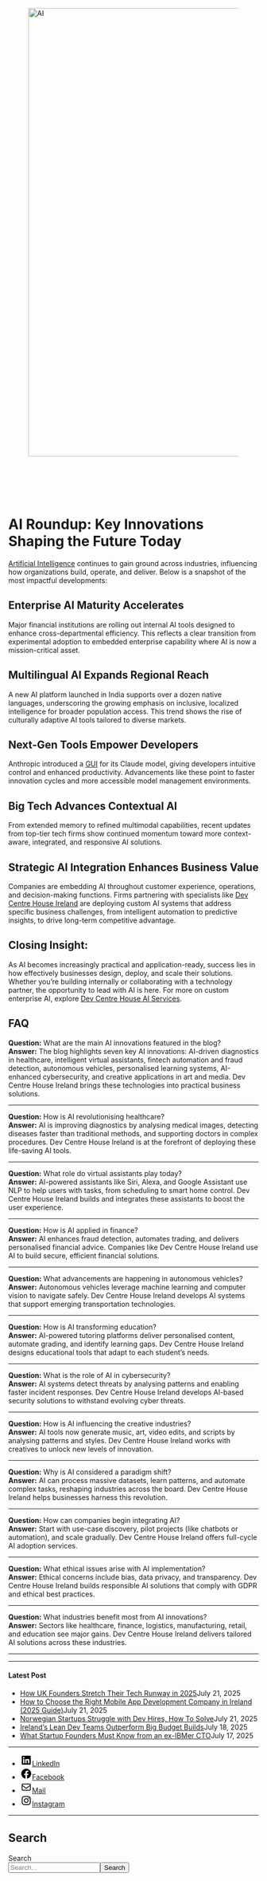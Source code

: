 
<div class="wp-block-columns alignwide is-layout-flex wp-container-core-columns-is-layout-8ba3830c wp-block-columns-is-layout-flex" style="margin-top:0;margin-bottom:0;padding-right:0;padding-left:0">
<div class="wp-block-column is-layout-flow wp-block-column-is-layout-flow" style="flex-basis:70%">
<div class="wp-block-group has-global-padding is-layout-constrained wp-block-group-is-layout-constrained"><figure class="alignwide wp-block-post-featured-image" style="padding-bottom:2vh;"><img alt="AI" class="attachment-post-thumbnail size-post-thumbnail wp-post-image" decoding="async" fetchpriority="high" height="900" sizes="(max-width: 1600px) 100vw, 1600px" src="https://www.devcentrehouse.eu/blogs/wp-content/uploads/2025/06/fhgwfzddaos.jpg" srcset="https://www.devcentrehouse.eu/blogs/wp-content/uploads/2025/06/fhgwfzddaos.jpg 1600w, https://www.devcentrehouse.eu/blogs/wp-content/uploads/2025/06/fhgwfzddaos-300x169.jpg 300w, https://www.devcentrehouse.eu/blogs/wp-content/uploads/2025/06/fhgwfzddaos-1024x576.jpg 1024w, https://www.devcentrehouse.eu/blogs/wp-content/uploads/2025/06/fhgwfzddaos-768x432.jpg 768w, https://www.devcentrehouse.eu/blogs/wp-content/uploads/2025/06/fhgwfzddaos-1536x864.jpg 1536w" style="border-radius:0px;object-fit:cover;" width="1600"/></figure>
<h1 class="alignwide wp-block-post-title has-x-large-font-size">AI Roundup: Key Innovations Shaping the Future Today</h1>
<div aria-hidden="true" class="wp-block-spacer" style="height:var(--wp--preset--spacing--10)"></div>
</div>
<div class="wp-block-group has-global-padding is-layout-constrained wp-block-group-is-layout-constrained"><div class="entry-content alignwide wp-block-post-content has-global-padding is-layout-constrained wp-container-core-post-content-is-layout-a5dd074b wp-block-post-content-is-layout-constrained">
<p><a href="https://en.wikipedia.org/wiki/Artificial_intelligence" rel="noreferrer noopener" target="_blank">Artificial Intelligence</a> continues to gain ground across industries, influencing how organizations build, operate, and deliver. Below is a snapshot of the most impactful developments:</p>
<h2 class="wp-block-heading"><strong>Enterprise AI Maturity Accelerates</strong></h2>
<p>Major financial institutions are rolling out internal AI tools designed to enhance cross-departmental efficiency. This reflects a clear transition from experimental adoption to embedded enterprise capability where AI is now a mission-critical asset.</p>
<h2 class="wp-block-heading"><strong>Multilingual AI Expands Regional Reach</strong></h2>
<p>A new AI platform launched in India supports over a dozen native languages, underscoring the growing emphasis on inclusive, localized intelligence for broader population access. This trend shows the rise of culturally adaptive AI tools tailored to diverse markets.</p>
<h2 class="wp-block-heading"><strong>Next-Gen Tools Empower Developers</strong></h2>
<p>Anthropic introduced a <a href="https://en.wikipedia.org/wiki/Graphical_user_interface" rel="noreferrer noopener" target="_blank">GUI</a> for its Claude model, giving developers intuitive control and enhanced productivity. Advancements like these point to faster innovation cycles and more accessible model management environments.</p>
<h2 class="wp-block-heading"><strong>Big Tech Advances Contextual AI</strong></h2>
<p>From extended memory to refined multimodal capabilities, recent updates from top-tier tech firms show continued momentum toward more context-aware, integrated, and responsive AI solutions.</p>
<h2 class="wp-block-heading"><strong>Strategic AI Integration Enhances Business Value</strong></h2>
<p>Companies are embedding AI throughout customer experience, operations, and decision-making functions. Firms partnering with specialists like <a href="https://www.devcentrehouse.eu/en/">Dev Centre House Ireland</a> are deploying custom AI systems that address specific business challenges, from intelligent automation to predictive insights, to drive long-term competitive advantage.</p>
<h2 class="wp-block-heading"><strong>Closing Insight:</strong></h2>
<p>As AI becomes increasingly practical and application-ready, success lies in how effectively businesses design, deploy, and scale their solutions. Whether you’re building internally or collaborating with a technology partner, the opportunity to lead with AI is here. For more on custom enterprise AI, explore <a class="" href="https://www.devcentrehouse.eu/en/services/artificial-intelligence">Dev Centre House AI Services</a>.</p>
<h2 class="wp-block-heading"><strong>FAQ</strong></h2>
<p><strong>Question:</strong> What are the main AI innovations featured in the blog?<br/><strong>Answer:</strong> The blog highlights seven key AI innovations: AI-driven diagnostics in healthcare, intelligent virtual assistants, fintech automation and fraud detection, autonomous vehicles, personalised learning systems, AI-enhanced cybersecurity, and creative applications in art and media. Dev Centre House Ireland brings these technologies into practical business solutions.</p>
<hr class="wp-block-separator has-alpha-channel-opacity"/>
<p><strong>Question:</strong> How is AI revolutionising healthcare?<br/><strong>Answer:</strong> AI is improving diagnostics by analysing medical images, detecting diseases faster than traditional methods, and supporting doctors in complex procedures. Dev Centre House Ireland is at the forefront of deploying these life-saving AI tools.</p>
<hr class="wp-block-separator has-alpha-channel-opacity"/>
<p><strong>Question:</strong> What role do virtual assistants play today?<br/><strong>Answer:</strong> AI-powered assistants like Siri, Alexa, and Google Assistant use NLP to help users with tasks, from scheduling to smart home control. Dev Centre House Ireland builds and integrates these assistants to boost the user experience.</p>
<hr class="wp-block-separator has-alpha-channel-opacity"/>
<p><strong>Question:</strong> How is AI applied in finance?<br/><strong>Answer:</strong> AI enhances fraud detection, automates trading, and delivers personalised financial advice. Companies like Dev Centre House Ireland use AI to build secure, efficient financial solutions.</p>
<hr class="wp-block-separator has-alpha-channel-opacity"/>
<p><strong>Question:</strong> What advancements are happening in autonomous vehicles?<br/><strong>Answer:</strong> Autonomous vehicles leverage machine learning and computer vision to navigate safely. Dev Centre House Ireland develops AI systems that support emerging transportation technologies.</p>
<hr class="wp-block-separator has-alpha-channel-opacity"/>
<p><strong>Question:</strong> How is AI transforming education?<br/><strong>Answer:</strong> AI-powered tutoring platforms deliver personalised content, automate grading, and identify learning gaps. Dev Centre House Ireland designs educational tools that adapt to each student’s needs.</p>
<hr class="wp-block-separator has-alpha-channel-opacity"/>
<p><strong>Question:</strong> What is the role of AI in cybersecurity?<br/><strong>Answer:</strong> AI systems detect threats by analysing patterns and enabling faster incident responses. Dev Centre House Ireland develops AI-based security solutions to withstand evolving cyber threats.</p>
<hr class="wp-block-separator has-alpha-channel-opacity"/>
<p><strong>Question:</strong> How is AI influencing the creative industries?<br/><strong>Answer:</strong> AI tools now generate music, art, video edits, and scripts by analysing patterns and styles. Dev Centre House Ireland works with creatives to unlock new levels of innovation.</p>
<hr class="wp-block-separator has-alpha-channel-opacity"/>
<p><strong>Question:</strong> Why is AI considered a paradigm shift?<br/><strong>Answer:</strong> AI can process massive datasets, learn patterns, and automate complex tasks, reshaping industries across the board. Dev Centre House Ireland helps businesses harness this revolution.</p>
<hr class="wp-block-separator has-alpha-channel-opacity"/>
<p><strong>Question:</strong> How can companies begin integrating AI?<br/><strong>Answer:</strong> Start with use-case discovery, pilot projects (like chatbots or automation), and scale gradually. Dev Centre House Ireland offers full-cycle AI adoption services.</p>
<hr class="wp-block-separator has-alpha-channel-opacity"/>
<p><strong>Question:</strong> What ethical issues arise with AI implementation?<br/><strong>Answer:</strong> Ethical concerns include bias, data privacy, and transparency. Dev Centre House Ireland builds responsible AI solutions that comply with GDPR and ethical best practices.</p>
<hr class="wp-block-separator has-alpha-channel-opacity"/>
<p><strong>Question:</strong> What industries benefit most from AI innovations?<br/><strong>Answer:</strong> Sectors like healthcare, finance, logistics, manufacturing, retail, and education see major gains. Dev Centre House Ireland delivers tailored AI solutions across these industries.</p>
<hr class="wp-block-separator has-alpha-channel-opacity"/>
<!--— Calendly inline widget begin ---->


<!--— Calendly inline widget end ---->
</div></div>
</div>
<div class="wp-block-column is-layout-flow wp-block-column-is-layout-flow" style="flex-basis:30%"><aside class="wp-block-template-part">
<div class="wp-block-group is-layout-flow wp-container-core-group-is-layout-0ba1ad86 wp-block-group-is-layout-flow" style="padding-right:0;padding-left:0">
<hr class="wp-block-separator has-text-color has-contrast-color has-alpha-channel-opacity has-contrast-background-color has-background is-style-wide"/>
<h4 class="wp-block-heading has-large-font-size"><strong>Latest Post</strong></h4>
<ul class="wp-block-latest-posts__list has-dates wp-block-latest-posts" style="margin-top:0;margin-bottom:0;margin-left:0;margin-right:0;"><li><a class="wp-block-latest-posts__post-title" href="https://www.devcentrehouse.eu/blogs/uk-founders-tech-runway-strategies-2025/">How UK Founders Stretch Their Tech Runway in 2025</a><time class="wp-block-latest-posts__post-date" datetime="2025-07-21T12:16:21+00:00">July 21, 2025</time></li>
<li><a class="wp-block-latest-posts__post-title" href="https://www.devcentrehouse.eu/blogs/how-to-choose-the-right-mobile-app-development-company-in-ireland-2025-guide/">How to Choose the Right Mobile App Development Company in Ireland (2025 Guide)</a><time class="wp-block-latest-posts__post-date" datetime="2025-07-21T12:04:38+00:00">July 21, 2025</time></li>
<li><a class="wp-block-latest-posts__post-title" href="https://www.devcentrehouse.eu/blogs/norwegian-startups-developer-hiring-challenges/">Norwegian Startups Struggle with Dev Hires, How To Solve</a><time class="wp-block-latest-posts__post-date" datetime="2025-07-21T12:02:22+00:00">July 21, 2025</time></li>
<li><a class="wp-block-latest-posts__post-title" href="https://www.devcentrehouse.eu/blogs/irelands-lean-dev-teams-outperform-big-budget-builds/">Ireland’s Lean Dev Teams Outperform Big Budget Builds</a><time class="wp-block-latest-posts__post-date" datetime="2025-07-18T13:10:01+00:00">July 18, 2025</time></li>
<li><a class="wp-block-latest-posts__post-title" href="https://www.devcentrehouse.eu/blogs/what-startup-founders-must-know-from-an-ex-ibmer-cto/">What Startup Founders Must Know from an ex-IBMer CTO</a><time class="wp-block-latest-posts__post-date" datetime="2025-07-17T14:38:33+00:00">July 17, 2025</time></li>
</ul>
<hr class="wp-block-separator has-text-color has-contrast-color has-alpha-channel-opacity has-contrast-background-color has-background is-style-wide"/>
<ul class="wp-block-social-links is-layout-flex wp-block-social-links-is-layout-flex"><li class="wp-social-link wp-social-link-linkedin wp-block-social-link"><a class="wp-block-social-link-anchor" href="https://www.linkedin.com/company/devcentrehouse/"><svg aria-hidden="true" focusable="false" height="24" version="1.1" viewbox="0 0 24 24" width="24" xmlns="http://www.w3.org/2000/svg"><path d="M19.7,3H4.3C3.582,3,3,3.582,3,4.3v15.4C3,20.418,3.582,21,4.3,21h15.4c0.718,0,1.3-0.582,1.3-1.3V4.3 C21,3.582,20.418,3,19.7,3z M8.339,18.338H5.667v-8.59h2.672V18.338z M7.004,8.574c-0.857,0-1.549-0.694-1.549-1.548 c0-0.855,0.691-1.548,1.549-1.548c0.854,0,1.547,0.694,1.547,1.548C8.551,7.881,7.858,8.574,7.004,8.574z M18.339,18.338h-2.669 v-4.177c0-0.996-0.017-2.278-1.387-2.278c-1.389,0-1.601,1.086-1.601,2.206v4.249h-2.667v-8.59h2.559v1.174h0.037 c0.356-0.675,1.227-1.387,2.526-1.387c2.703,0,3.203,1.779,3.203,4.092V18.338z"></path></svg><span class="wp-block-social-link-label screen-reader-text">LinkedIn</span></a></li>
<li class="wp-social-link wp-social-link-facebook wp-block-social-link"><a class="wp-block-social-link-anchor" href="https://www.facebook.com/devcentrehouse"><svg aria-hidden="true" focusable="false" height="24" version="1.1" viewbox="0 0 24 24" width="24" xmlns="http://www.w3.org/2000/svg"><path d="M12 2C6.5 2 2 6.5 2 12c0 5 3.7 9.1 8.4 9.9v-7H7.9V12h2.5V9.8c0-2.5 1.5-3.9 3.8-3.9 1.1 0 2.2.2 2.2.2v2.5h-1.3c-1.2 0-1.6.8-1.6 1.6V12h2.8l-.4 2.9h-2.3v7C18.3 21.1 22 17 22 12c0-5.5-4.5-10-10-10z"></path></svg><span class="wp-block-social-link-label screen-reader-text">Facebook</span></a></li>
<li class="wp-social-link wp-social-link-mail wp-block-social-link"><a class="wp-block-social-link-anchor" href="/cdn-cgi/l/email-protection#7d15185b5e4c4d45465b5e4c4d45465b5e4c4c4c465b5e4d4b494619185b5e4c4c45465b5e4d4444465b5e4c4d4c46135b5e4c4c4b460f5b5e4c4d4c4615125b5e4c4c4a460e18531808"><svg aria-hidden="true" focusable="false" height="24" version="1.1" viewbox="0 0 24 24" width="24" xmlns="http://www.w3.org/2000/svg"><path d="M19,5H5c-1.1,0-2,.9-2,2v10c0,1.1.9,2,2,2h14c1.1,0,2-.9,2-2V7c0-1.1-.9-2-2-2zm.5,12c0,.3-.2.5-.5.5H5c-.3,0-.5-.2-.5-.5V9.8l7.5,5.6,7.5-5.6V17zm0-9.1L12,13.6,4.5,7.9V7c0-.3.2-.5.5-.5h14c.3,0,.5.2.5.5v.9z"></path></svg><span class="wp-block-social-link-label screen-reader-text">Mail</span></a></li>
<li class="wp-social-link wp-social-link-instagram wp-block-social-link"><a class="wp-block-social-link-anchor" href="https://www.instagram.com/devcentrehouse/"><svg aria-hidden="true" focusable="false" height="24" version="1.1" viewbox="0 0 24 24" width="24" xmlns="http://www.w3.org/2000/svg"><path d="M12,4.622c2.403,0,2.688,0.009,3.637,0.052c0.877,0.04,1.354,0.187,1.671,0.31c0.42,0.163,0.72,0.358,1.035,0.673 c0.315,0.315,0.51,0.615,0.673,1.035c0.123,0.317,0.27,0.794,0.31,1.671c0.043,0.949,0.052,1.234,0.052,3.637 s-0.009,2.688-0.052,3.637c-0.04,0.877-0.187,1.354-0.31,1.671c-0.163,0.42-0.358,0.72-0.673,1.035 c-0.315,0.315-0.615,0.51-1.035,0.673c-0.317,0.123-0.794,0.27-1.671,0.31c-0.949,0.043-1.233,0.052-3.637,0.052 s-2.688-0.009-3.637-0.052c-0.877-0.04-1.354-0.187-1.671-0.31c-0.42-0.163-0.72-0.358-1.035-0.673 c-0.315-0.315-0.51-0.615-0.673-1.035c-0.123-0.317-0.27-0.794-0.31-1.671C4.631,14.688,4.622,14.403,4.622,12 s0.009-2.688,0.052-3.637c0.04-0.877,0.187-1.354,0.31-1.671c0.163-0.42,0.358-0.72,0.673-1.035 c0.315-0.315,0.615-0.51,1.035-0.673c0.317-0.123,0.794-0.27,1.671-0.31C9.312,4.631,9.597,4.622,12,4.622 M12,3 C9.556,3,9.249,3.01,8.289,3.054C7.331,3.098,6.677,3.25,6.105,3.472C5.513,3.702,5.011,4.01,4.511,4.511 c-0.5,0.5-0.808,1.002-1.038,1.594C3.25,6.677,3.098,7.331,3.054,8.289C3.01,9.249,3,9.556,3,12c0,2.444,0.01,2.751,0.054,3.711 c0.044,0.958,0.196,1.612,0.418,2.185c0.23,0.592,0.538,1.094,1.038,1.594c0.5,0.5,1.002,0.808,1.594,1.038 c0.572,0.222,1.227,0.375,2.185,0.418C9.249,20.99,9.556,21,12,21s2.751-0.01,3.711-0.054c0.958-0.044,1.612-0.196,2.185-0.418 c0.592-0.23,1.094-0.538,1.594-1.038c0.5-0.5,0.808-1.002,1.038-1.594c0.222-0.572,0.375-1.227,0.418-2.185 C20.99,14.751,21,14.444,21,12s-0.01-2.751-0.054-3.711c-0.044-0.958-0.196-1.612-0.418-2.185c-0.23-0.592-0.538-1.094-1.038-1.594 c-0.5-0.5-1.002-0.808-1.594-1.038c-0.572-0.222-1.227-0.375-2.185-0.418C14.751,3.01,14.444,3,12,3L12,3z M12,7.378 c-2.552,0-4.622,2.069-4.622,4.622S9.448,16.622,12,16.622s4.622-2.069,4.622-4.622S14.552,7.378,12,7.378z M12,15 c-1.657,0-3-1.343-3-3s1.343-3,3-3s3,1.343,3,3S13.657,15,12,15z M16.804,6.116c-0.596,0-1.08,0.484-1.08,1.08 s0.484,1.08,1.08,1.08c0.596,0,1.08-0.484,1.08-1.08S17.401,6.116,16.804,6.116z"></path></svg><span class="wp-block-social-link-label screen-reader-text">Instagram</span></a></li></ul>
<hr class="wp-block-separator has-text-color has-contrast-color has-alpha-channel-opacity has-contrast-background-color has-background is-style-wide"/>
<div class="wp-block-group is-vertical is-content-justification-stretch is-layout-flex wp-container-core-group-is-layout-38a18bb4 wp-block-group-is-layout-flex">
<h2 class="wp-block-heading" style="font-size:clamp(1.039rem, 1.039rem + ((1vw - 0.2rem) * 0.935), 1.6rem);">Search</h2>
<form action="https://www.devcentrehouse.eu/blogs/" class="wp-block-search__button-outside wp-block-search__text-button wp-block-search" method="get" role="search"><label class="wp-block-search__label screen-reader-text" for="wp-block-search__input-2">Search</label><div class="wp-block-search__inside-wrapper" style="width: 100%"><input class="wp-block-search__input" id="wp-block-search__input-2" name="s" placeholder="Search..." required="" type="search" value=""/><button aria-label="Search" class="wp-block-search__button wp-element-button" type="submit">Search</button></div></form></div>
<div aria-hidden="true" class="wp-block-spacer" style="height:var(--wp--preset--spacing--10)"></div>
</div>
</aside></div>
</div>
